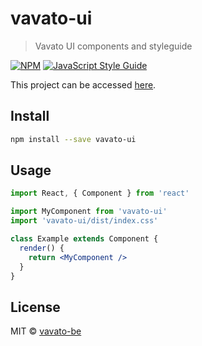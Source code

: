 # vavato-ui

> Vavato UI components and styleguide

[![NPM](https://img.shields.io/npm/v/vavato-ui.svg)](https://www.npmjs.com/package/vavato-ui) [![JavaScript Style Guide](https://img.shields.io/badge/code_style-standard-brightgreen.svg)](https://standardjs.com)

This project can be accessed [here](https://vavato-be.github.io/vavato-ui/).

## Install

```bash
npm install --save vavato-ui
```

## Usage

```jsx
import React, { Component } from 'react'

import MyComponent from 'vavato-ui'
import 'vavato-ui/dist/index.css'

class Example extends Component {
  render() {
    return <MyComponent />
  }
}
```

## License

MIT © [vavato-be](https://github.com/vavato-be)

